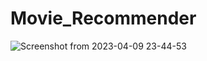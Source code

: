 # Movie_Recommender
![Screenshot from 2023-04-09 23-44-53](https://user-images.githubusercontent.com/97497412/230789608-5f4790eb-6a51-450f-a54c-1e420ed4ec3a.png)
